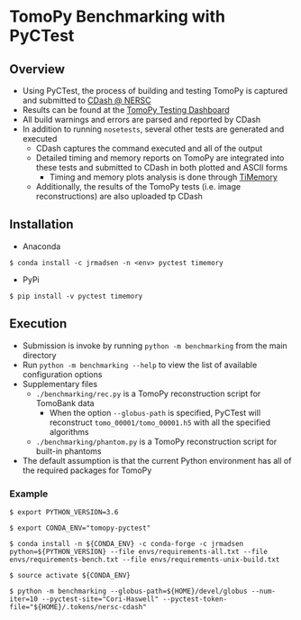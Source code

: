 # TomoPy Benchmarking with PyCTest

## Overview

- Using PyCTest, the process of building and testing TomoPy is captured and submitted to [CDash @ NERSC](https://cdash.nersc.gov)
- Results can be found at the [TomoPy Testing Dashboard](https://cdash.nersc.gov/index.php?project=TomoPy)
- All build warnings and errors are parsed and reported by CDash
- In addition to running `nosetests`, several other tests are generated and executed
    - CDash captures the command executed and all of the output
    - Detailed timing and memory reports on TomoPy are integrated into these tests and submitted to CDash in both plotted and ASCII forms
        - Timing and memory plots analysis is done through [TiMemory](https://github.com/jrmadsen/TiMemory)
    - Additionally, the results of the TomoPy tests (i.e. image reconstructions) are also uploaded tp CDash

## Installation

- Anaconda
```shell
$ conda install -c jrmadsen -n <env> pyctest timemory
```

- PyPi
```shell
$ pip install -v pyctest timemory
```

## Execution

- Submission is invoke by running `python -m benchmarking` from the main directory
- Run `python -m benchmarking --help` to view the list of available configuration options
- Supplementary files
    - `./benchmarking/rec.py` is a TomoPy reconstruction script for TomoBank data
        - When the option `--globus-path` is specified, PyCTest will reconstruct `tomo_00001/tomo_00001.h5` with all the specified algorithms
    - `./benchmarking/phantom.py` is a TomoPy reconstruction script for built-in phantoms
- The default assumption is that the current Python environment has all of the required packages for TomoPy

### Example

```shell
$ export PYTHON_VERSION=3.6

$ export CONDA_ENV="tomopy-pyctest"

$ conda install -n ${CONDA_ENV} -c conda-forge -c jrmadsen python=${PYTHON_VERSION} --file envs/requirements-all.txt --file envs/requirements-bench.txt --file envs/requirements-unix-build.txt

$ source activate ${CONDA_ENV}

$ python -m benchmarking --globus-path=${HOME}/devel/globus --num-iter=10 --pyctest-site="Cori-Haswell" --pyctest-token-file="${HOME}/.tokens/nersc-cdash"

```
